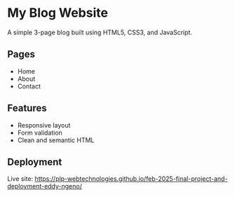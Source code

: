 # My Blog Website

A simple 3-page blog built using HTML5, CSS3, and JavaScript.

## Pages
- Home
- About
- Contact

## Features
- Responsive layout
- Form validation
- Clean and semantic HTML

## Deployment
Live site: https://plp-webtechnologies.github.io/feb-2025-final-project-and-deployment-eddy-ngeno/
